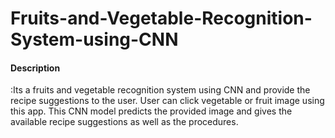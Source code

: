# Fruits-and-Vegetable-Recognition-System-using-CNN
<h4>Description</h4> :Its a fruits and vegetable recognition system using CNN and provide the recipe suggestions to the user. User can click vegetable or fruit image using this app. This CNN model predicts the provided image and gives the available recipe suggestions as well as the procedures. 
